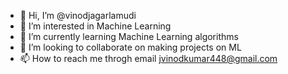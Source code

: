 - 👋 Hi, I’m @vinodjagarlamudi
- 👀 I’m interested in Machine Learning
- 🌱 I’m currently learning Machine Learning algorithms
- 💞️ I’m looking to collaborate on making projects on ML
- 📫 How to reach me throgh email jvinodkumar448@gmail.com

<!---
vinodjagarlamudi/vinodjagarlamudi is a ✨ special ✨ repository because its `README.md` (this file) appears on your GitHub profile.
You can click the Preview link to take a look at your changes.
--->
